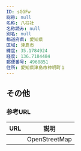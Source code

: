 ```yaml
---
ID: sGGFw
総称: null
名称: 八柱社
名称読み: null
別名: null
都道府県: 愛知県
区域: 津島市
緯度: 35.1784924
経度: 136.7184484
郵便番号: 4960851
住所: 愛知県津島市神明町１
---
```


## その他

### 参考URL

| URL | 説明          |
| --- | ------------- |
|     | OpenStreetMap |
